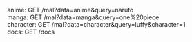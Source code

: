 anime: GET /mal?data=anime&query=naruto  
manga: GET /mal?data=manga&query=one%20piece  
character: GET /mal?data=character&query=luffy&character=1  
docs: GET /docs
